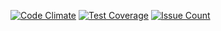 [![Code Climate](https://codeclimate.com/github/Uunnamed/js_l1_brain_games-s12/badges/gpa.svg)](https://codeclimate.com/github/Uunnamed/js_l1_brain_games-s12)
[![Test Coverage](https://codeclimate.com/github/Uunnamed/js_l1_brain_games-s12/badges/coverage.svg)](https://codeclimate.com/github/Uunnamed/js_l1_brain_games-s12/coverage)
[![Issue Count](https://codeclimate.com/github/Uunnamed/js_l1_brain_games-s12/badges/issue_count.svg)](https://codeclimate.com/github/Uunnamed/js_l1_brain_games-s12)
